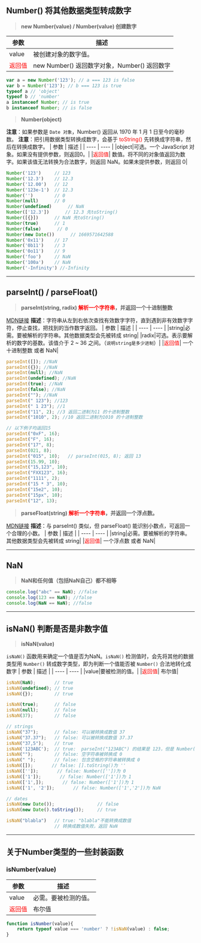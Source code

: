 ## Number() 将其他数据类型转成数字
>**new Number(value) / Number(value) 创建数字**

| 参数 | 描述 |
| ---- | ---- |
|value|被创建对象的数字值。|
|<font color=red>返回值</font>| new Number() 返回数字对象，Number() 返回数字|
```javascript
var a = new Number('123'); // a === 123 is false
var b = Number('123'); // b === 123 is true
typeof a // 'object'
typeof b // 'number'
a instanceof Number; // is true
b instanceof Number; // is false
```
>**Number(object)**

**注意**：如果参数是 `Date 对象`，Number() 返回从 1970 年 1 月 1 日至今的毫秒数。
**注意**：把引用数据类型转换成数字，会基于 <font color=red>toString()</font> 先转换成字符串，然后在转换成数字。
| 参数 | 描述 |
| ---- | ---- |
|object|可选。一个 JavaScript 对象。如果没有提供参数，则返回0。|
|<font color=red>返回值</font>| 数值。将不同的对象值返回为数字。如果该值无法转换为合法数字，则返回 NaN。如果未提供参数，则返回 0|
```javascript
Number('123')     // 123
Number('12.3')    // 12.3
Number('12.00')   // 12
Number('123e-1')  // 12.3
Number('')        // 0
Number(null)      // 0
Number(undefined)      // NaN
Number(['12.3'])      // 12.3 先toString()
Number([{}])      // NaN 先toString()
Number(true)      // 1
Number(false)      // 0
Number(new Date())      // 1669571642588
Number('0x11')    // 17
Number('0b11')    // 3
Number('0o11')    // 9
Number('foo')     // NaN
Number('100a')    // NaN
Number('-Infinity') //-Infinity
```
---
## parseInt() / parseFloat()
>**parseInt(string, radix) <font color=red>解析一个字符串</font>，并返回一个十进制整数**

[MDN链接](https://developer.mozilla.org/zh-CN/docs/Web/JavaScript/Reference/Global_Objects/parseInt?_blank)
**描述**：字符串从左到右依次查找有效数字字符，直到遇到非有效数字字符，停止查找，把找到的当作数字返回。
| 参数 | 描述 |
| ---- | ---- |
|string|必需。要被解析的字符串。其他数据类型会先被转成 string|
|radix|可选。表示要解析的数字的基数。该值介于 2 ~ 36 之间。（`说明string是多少进制`）|
|<font color=red>返回值</font>| 一个十进制整数 或者 NaN|
```javascript
parseInt([]); //NaN
parseInt({}); //NaN
parseInt(null); //NaN
parseInt(undefined); //NaN
parseInt(true); //NaN
parseInt(false); //NaN
parseInt(""); //NaN
parseInt(" 123"); //123
parseInt(" 1 23"); //1
parseInt("11", 2); //3 返回二进制为11 的十进制整数
parseInt("1010", 2); //10 返回二进制为1010 的十进制整数

// 以下例子均返回15
parseInt("0xF", 16);
parseInt("F", 16);
parseInt("17", 8);
parseInt(021, 8);
parseInt("015", 10);   // parseInt(015, 8); 返回 13
parseInt(15.99, 10);
parseInt("15,123", 10);
parseInt("FXX123", 16);
parseInt("1111", 2);
parseInt("15 * 3", 10);
parseInt("15e2", 10);
parseInt("15px", 10);
parseInt("12", 13);
```

>**parseFloat(string) <font color=red>解析一个字符串</font>，并返回一个浮点数。**

[MDN链接](https://developer.mozilla.org/zh-CN/docs/Web/JavaScript/Reference/Global_Objects/parseFloat?_blank)
**描述**：与 parseInt() 类似，但 parseFloat() 能识别小数点，可返回一个合理的小数。
| 参数 | 描述 |
| ---- | ---- |
|string|必需。要被解析的字符串。其他数据类型会先被转成 string|
|<font color=red>返回值</font>| 一个浮点数 或者 NaN|


---
## NaN
>**NaN和任何值（包括NaN自己）都不相等**
```javascript
console.log("abc" == NaN); //false
console.log(123 == NaN); //false
console.log(NaN == NaN); //false
```

---
## isNaN() 判断是否是非数字值
>**isNaN(value)**

`isNaN()` 函数用来确定一个值是否为NaN。`isNaN()` 检测值时，会先将其他的数据类型用 `Number()` 转成数字类型，即为判断一个值能否被 `Number()` 合法地转化成数字
| 参数 | 描述 |
| ---- | ---- |
|value|要被检测的值。|
|<font color=red>返回值</font>| 布尔值|

```javascript
isNaN(NaN);       // true
isNaN(undefined); // true
isNaN({});        // true

isNaN(true);      // false
isNaN(null);      // false
isNaN(37);        // false

// strings
isNaN("37");      // false: 可以被转换成数值 37
isNaN("37.37");   // false: 可以被转换成数值 37.37
isNaN("37,5");    // true
isNaN('123ABC');  // true:  parseInt("123ABC") 的结果是 123，但是 Number("123ABC") 结果是 NaN
isNaN("");        // false: 空字符串被转换成 0
isNaN(" ");       // false: 包含空格的字符串被转换成 0
isNaN([]);       // false: [].toString()为 ''
isNaN(['']);       // false: Number([''])为 0
isNaN(['1']);       // false: Number(['1'])为 1
isNaN(['1',]);       // false: Number(['1'])为 1
isNaN(['1', '2']);       // false: Number(['1','2'])为 NaN

// dates
isNaN(new Date());                // false
isNaN(new Date().toString());     // true

isNaN("blabla")   // true: "blabla"不能转换成数值
                  // 转换成数值失败，返回 NaN
```

---
## 关于Number类型的一些封装函数
### isNumber(value) 
| 参数 | 描述 |
| ---- | ---- |
|value|必需。要被检测的值。|
|<font color=red>返回值</font>| 布尔值|

```javascript
function isNumber(value){
    return typeof value === 'number' ? !isNaN(value) : false;
}
```
